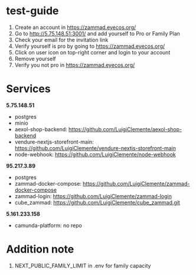 # test-guide
1. Create an account in https://zammad.eyecos.org/
2. Go to http://5.75.148.51:3001/ and add yourself to Pro or Family Plan
3. Check your email for the invitation link
4. Verify yourself is pro by going to https://zammad.eyecos.org/
5. Click on user icon on top-right corner and login to your account
6. Remove yourself
7. Verify you not pro in https://zammad.eyecos.org/

# Services
**5.75.148.51**
  - postgres
  - minio
  - aexol-shop-backend: https://github.com/LuigiClemente/aexol-shop-backend
  - vendure-nextjs-storefront-main: https://github.com/LuigiClemente/vendure-nextjs-storefront-main
  - node-webhook: https://github.com/LuigiClemente/node-webhook

**95.217.3.89**
  - postgres
  - zammad-docker-compose: https://github.com/LuigiClemente/zammad-docker-compose
  - zammad-login: https://github.com/LuigiClemente/zammad-login
  - cube_zammad: https://github.com/LuigiClemente/cube_zammad.git

**5.161.233.158**
  - camunda-platform: no repo

# Addition note
1. NEXT_PUBLIC_FAMILY_LIMIT in .env for family capacity
